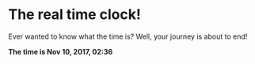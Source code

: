 # The real time clock!

Ever wanted to know what the time is? Well, your journey is about to end!

**The time is Nov 10, 2017, 02:36**